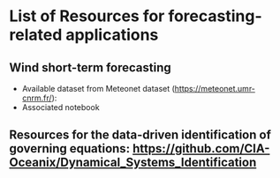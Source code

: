 # List of Resources for forecasting-related applications

## Wind short-term forecasting 
- Available dataset from Meteonet dataset (https://meteonet.umr-cnrm.fr/): 
- Associated notebook

## Resources for the data-driven identification of governing equations: https://github.com/CIA-Oceanix/Dynamical_Systems_Identification
